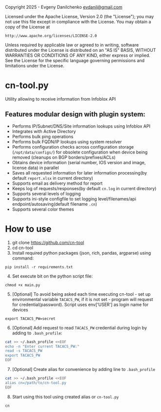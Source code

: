 Copyright 2025 - Evgeny Danilchenko evdanil@gmail.com

Licensed under the Apache License, Version 2.0 (the "License");
you may not use this file except in compliance with the License.
You may obtain a copy of the License at

    http://www.apache.org/licenses/LICENSE-2.0

Unless required by applicable law or agreed to in writing, software
distributed under the License is distributed on an "AS IS" BASIS,
WITHOUT WARRANTIES OR CONDITIONS OF ANY KIND, either express or implied.
See the License for the specific language governing permissions and
limitations under the License.

# cn-tool.py
Utility allowing to receive information from Infoblox API

## Features modular design with plugin system:
- Performs IP/Subnet/DNS/Site information lookups using Infoblox API
- Integrates with Active Directory
- Performs bulk ping operations
- Performs bulk FQDN/IP lookups using system resolver
- Performs configuration checks across configuration storage (`/opt/data/configs/`) for obsolete configuration when device being removed (cleanups on BGP borders/prefixes/ACLs)
- Obtains device information (serial number, IOS version and image, license data) in parallel
- Saves all requested information for later information processing(by default `report.xlsx` in current directory) 
- Supports email as delivery method for report
- Keeps log of requests/responses(by default `cn.log` in current directory)
- Supports several levels of logging
- Supports ini-style configfile to set logging level/filenames/api endpoint/autosaving(default filename `.cn`)
- Supports several color themes

# How to use
1. git clone https://github.com/cn-tool
2. cd cn-tool
3. Install required python packages (json, rich, pandas, argparse) using command:
```
pip install -r requirements.txt
```
4. Set execute bit on the python script file:
```
chmod +x main.py
```
5. [Optional] To avoid being asked each time executing cn-tool - set up environmental variable `TACACS_PW`, if it is not set - program will request for credential(password). Script uses env['USER'] as login name for devices
```
export TACACS_PW=secret
```
6. [Optional] Add request to read `TACACS_PW` credential during login by adding to `.bash_profile`:
```bash
cat >> ~/.bash_profile <<EOF
echo -n "Enter current TACACS_PW:"
read -s TACACS_PW
export TACACS_PW
EOF
```
7. [Optional] Create alias for convenience by adding line to `.bash_profile`
```bash
cat >> ~/.bash_profile <<EOF
alias cn=/path/to/cn-tool.py
EOF
```
8. Start using this tool using created alias or `cn-tool.py`
```
cn
```
